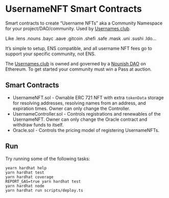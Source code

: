 # UsernameNFT Smart Contracts

Smart contracts to create “Username NFTs” aka a Community Namespace for your project/DAO/community. Used by [Usernames.club](https://usernames.club/).

Like .lens .nouns .bayc .aave .gitcoin .shefi .safe .mask .uni .sushi .ldo…

It’s simple to setup, ENS compatible, and all username NFT fees go to support your specific community, not ENS.

The [Usernames.club](https://usernames.club/) is owned and governed by a [Nounish DAO](https://nouns.build/dao/0xcbfea5c61aa7492610bdda80a927291b485e6f95/12) on Ethereum. To get started your community must win a Pass at auction.

## Smart Contracts

- UsernameNFT.sol - Ownable ERC 721 NFT with extra `tokenData` storage for resolving addresses, resolving names from an address, and expiration times. Owner can only change the Controller.
- UsernameController.sol - Controls registrations and renewables of the UsernameNFT. Owner can only change the Oracle contract and withdraw funds to itself.
- Oracle.sol - Controls the pricing model of registering UsernameNFTs.

## Run

Try running some of the following tasks:

```shell
yearn hardhat help
yarn hardhat test
yarn hardhat coverage
REPORT_GAS=true yarn hardhat test
yarn hardhat node
yarn hardhat run scripts/deploy.ts
```

